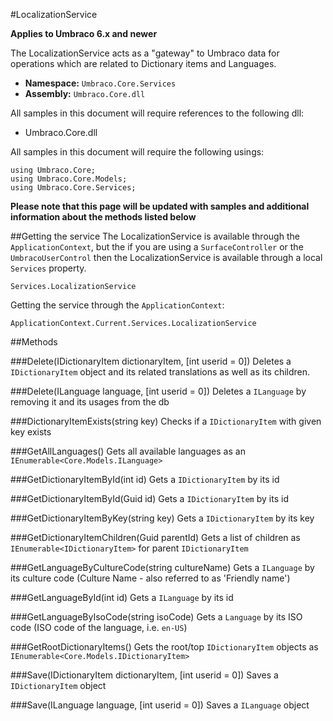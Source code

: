 #LocalizationService

**Applies to Umbraco 6.x and newer**

The LocalizationService acts as a "gateway" to Umbraco data for operations which are related to Dictionary items and Languages.

 * **Namespace:** `Umbraco.Core.Services` 
 * **Assembly:** `Umbraco.Core.dll`

All samples in this document will require references to the following dll:

* Umbraco.Core.dll

All samples in this document will require the following usings:
	
	using Umbraco.Core;
	using Umbraco.Core.Models;
	using Umbraco.Core.Services;

**Please note that this page will be updated with samples and additional information about the methods listed below**

##Getting the service
The LocalizationService is available through the `ApplicationContext`, but the if you are using a `SurfaceController` or the `UmbracoUserControl` then the LocalizationService is available through a local `Services` property.

	Services.LocalizationService

Getting the service through the `ApplicationContext`:

	ApplicationContext.Current.Services.LocalizationService

##Methods

###Delete(IDictionaryItem dictionaryItem, [int userid = 0])
Deletes a `IDictionaryItem` object and its related translations as well as its children.

###Delete(ILanguage language, [int userid = 0])
Deletes a `ILanguage` by removing it and its usages from the db 

###DictionaryItemExists(string key)
Checks if a `IDictionaryItem` with given key exists

###GetAllLanguages()
Gets all available languages as an `IEnumerable<Core.Models.ILanguage>`

###GetDictionaryItemById(int id)
Gets a `IDictionaryItem` by its id

###GetDictionaryItemById(Guid id)
Gets a `IDictionaryItem` by its id

###GetDictionaryItemByKey(string key)
Gets a `IDictionaryItem` by its key

###GetDictionaryItemChildren(Guid parentId)
Gets a list of children as `IEnumerable<IDictionaryItem>` for parent `IDictionaryItem`

###GetLanguageByCultureCode(string cultureName)
Gets a `ILanguage` by its culture code  (Culture Name - also referred to as 'Friendly name')

###GetLanguageById(int id)
Gets a `ILanguage` by its id 

###GetLanguageByIsoCode(string isoCode)
Gets a `Language` by its ISO code (ISO code of the language, i.e. `en-US`)

###GetRootDictionaryItems()
Gets the root/top `IDictionaryItem` objects as `IEnumerable<Core.Models.IDictionaryItem>`

###Save(IDictionaryItem dictionaryItem, [int userid = 0])
Saves a `IDictionaryItem` object

###Save(ILanguage language, [int userid = 0])
Saves a `ILanguage` object
